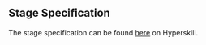 ## Stage Specification

The stage specification can be found [here](https://hyperskill.org/projects/77/stages/429/implement) on Hyperskill.